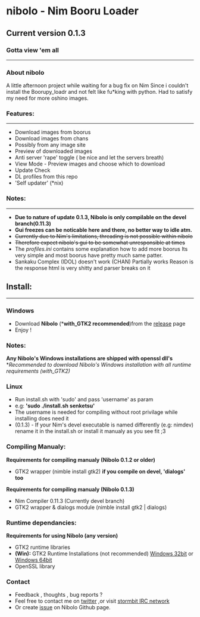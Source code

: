 # **nibolo - Nim Booru Loader**
## Current version 0.1.3
### Gotta view 'em all
------------------------
### About nibolo
A little afternoon project while waiting for a bug fix on Nim
Since i couldn't install the Boorupy_loadr and not felt like fu*king with python.
Had to satisfy my need for more oshino images.

### Features:
------------------------
* Download images from boorus
* Download images from chans
* Possibly from any image site
* Preview of downloaded images
* Anti server 'rape' toggle ( be nice and let the servers breath)
* View Mode - Preview images and choose which to download
* Update Check
* DL profiles from this repo
* 'Self updater' (*nix)

### Notes:
------------------------
* **Due to nature of update 0.1.3, Nibolo is only compilable on the devel branch(0.11.3)**
* __Gui freezes can be noticable here and there, no better way to idle atm.__
* ~~Currently due to Nim's limitations, threading is not possible within nibolo~~
* ~~Therefore expect nibolo's gui to be somewhat unresponsible at times~~
* The *profiles.ini* contains some explanation how to add more boorus
      Its very simple and most boorus have pretty much same patter.
* Sankaku Complex (IDOL) doesn't work (CHAN) Partially works
      Reason is the response html is very shitty and parser breaks on it


## Install:
------------------------
### Windows
* Download **Nibolo** (***with_GTK2 recommended**)from the [release](https://github.com/Senketsu/nibolo/releases) page
* Enjoy !
### Notes:
**Any Nibolo's Windows installations are shipped with openssl dll's**
**Recommended to download Nibolo's Windows installation with all runtime requirements (*with_GTK2)**

### Linux
* Run install.sh with 'sudo' and pass 'username' as param
* e.g: **'sudo ./install.sh senketsu'**
* The username is needed for compiling without root privilage while installing does need it
* (0.1.3) - If your Nim's devel executable is named differently (e.g: nimdev) rename it in the install.sh or install it manualy as you see fit ;3


### Compiling Manualy:
**Requirements for compiling manualy (Nibolo 0.1.2 or older)**
* GTK2 wrapper (nimble install gtk2) **if you compile on devel, 'dialogs' too**

**Requirements for compiling manualy (Nibolo 0.1.3)**
* Nim Compiler 0.11.3 (Currently devel branch)
* GTK2 wrapper & dialogs module (nimble install gtk2 | dialogs)

### Runtime dependancies:
**Requirements for using Nibolo (any version)**
* GTK2 runtime libraries
* **(Win):**  GTK2 Runtime Installations (not recommended) [Windows 32bit](http://downloads.sourceforge.net/gtk-win/gtk2-runtime-2.24.10-2012-10-10-ash.exe?download) or [Windows 64bit](http://lvserver.ugent.be/gtk-win64/gtk2-runtime/gtk2-runtime-2.24.25-2015-01-21-ts-win64.exe)
* OpenSSL library

### Contact
* Feedback , thoughts , bug reports ?
* Feel free to contact me on [twitter](https://twitter.com/Senketsu_Dev) ,or visit [stormbit IRC network](https://kiwiirc.com/client/irc.stormbit.net/?nick=Guest|?#Senketsu)
* Or create [issue](https://github.com/Senketsu/nibolo/issues) on Nibolo Github page.
